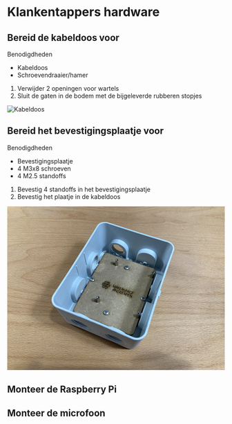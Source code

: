 # Klankentappers hardware

## Bereid de kabeldoos voor

Benodigdheden
* Kabeldoos
* Schroevendraaier/hamer

1. Verwijder 2 openingen voor wartels
2. Sluit de gaten in de bodem met de bijgeleverde rubberen stopjes

![Kabeldoos](/documentation/imgs/hardware_kabeldoos.png)

## Bereid het bevestigingsplaatje voor

Benodigdheden
* Bevestigingsplaatje
* 4 M3x8 schroeven
* 4 M2.5 standoffs

1. Bevestig 4 standoffs in het bevestigingsplaatje
2. Bevestig het plaatje in de kabeldoos

![Bevestigingsplaatje](/documentation/imgs/hardware_bevestigingsplaat.png)

## Monteer de Raspberry Pi

## Monteer de microfoon